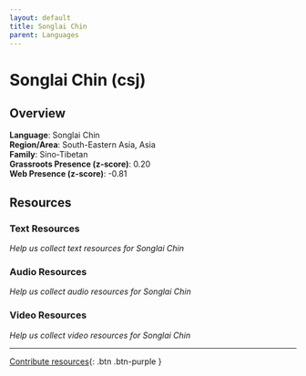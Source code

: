 ```yaml
---
layout: default
title: Songlai Chin
parent: Languages
---
```


# Songlai Chin (csj)

## Overview

**Language**: Songlai Chin  
**Region/Area**: South-Eastern Asia, Asia  
**Family**: Sino-Tibetan  
**Grassroots Presence (z-score)**: 0.20  
**Web Presence (z-score)**: -0.81  

## Resources

### Text Resources
*Help us collect text resources for Songlai Chin*

### Audio Resources
*Help us collect audio resources for Songlai Chin*

### Video Resources
*Help us collect video resources for Songlai Chin*

---

[Contribute resources](https://forms.office.com/e/1SfLJx3u1r){: .btn .btn-purple }

